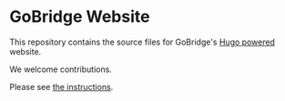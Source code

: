 # GoBridge Website

This repository contains the source files for GoBridge's [Hugo powered](https://gohugo.io) website.

We welcome contributions.

Please see [the instructions](https://github.com/gobridge/golangbridge.org/blob/master/CONTRIBUTING.md).
